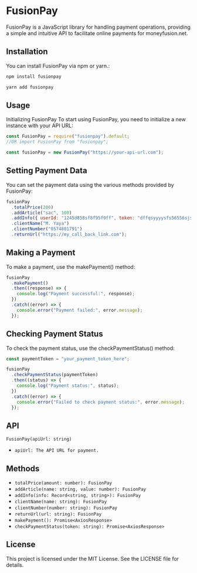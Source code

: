 # FusionPay

FusionPay is a JavaScript library for handling payment operations, providing a simple and intuitive API to facilitate online payments for moneyfusion.net.

## Installation

You can install FusionPay via npm or yarn.:

```bash
npm install fusionpay
```

```bash
yarn add fusionpay
```

## Usage

Initializing FusionPay
To start using FusionPay, you need to initialize a new instance with your API URL:

```javascript
const FusionPay = require("fusionpay").default;
//OR import FusionPay from "fusionpay";

const fusionPay = new FusionPay("https://your-api-url.com");
```

## Setting Payment Data

You can set the payment data using the various methods provided by FusionPay:

```javascript
fusionPay
  .totalPrice(200)
  .addArticle("sac", 100)
  .addInfo({ userId: "1245d858sf8f95f9ff", token: "dffqsyyyysfs56556sjsjh" })
  .clientName("M. Yaya")
  .clientNumber("0574801791")
  .returnUrl("https://my_call_back_link.com");
```

## Making a Payment

To make a payment, use the makePayment() method:

```javascript
fusionPay
  .makePayment()
  .then((response) => {
    console.log("Payment successful:", response);
  })
  .catch((error) => {
    console.error("Payment failed:", error.message);
  });
```

## Checking Payment Status

To check the payment status, use the checkPaymentStatus() method:

```javascript
const paymentToken = "your_payment_token_here";

fusionPay
  .checkPaymentStatus(paymentToken)
  .then((status) => {
    console.log("Payment status:", status);
  })
  .catch((error) => {
    console.error("Failed to check payment status:", error.message);
  });
```

## API

`FusionPay(apiUrl: string)`

- `apiUrl: The API URL for payment.`

## Methods

- `totalPrice(amount: number): FusionPay`
- `addArticle(name: string, value: number): FusionPay`
- `addInfo(info: Record<string, string>): FusionPay`
- `clientName(name: string): FusionPay`
- `clientNumber(number: string): FusionPay`
- `returnUrl(url: string): FusionPay`
- `makePayment(): Promise<AxiosResponse>`
- `checkPaymentStatus(token: string): Promise<AxiosResponse>`

## License

This project is licensed under the MIT License. See the LICENSE file for details.
